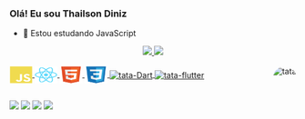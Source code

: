 ### Olá! Eu sou Thailson Diniz
- 🌱 Estou estudando JavaScript

<div align="center">
  <a href="https://github.com/thailsondiniz">
  <img height="180em" src="https://github-readme-stats.vercel.app/api?username=thailsondiniz&show_icons=true&theme=synthwave&include_all_commits=true&count_private=true"/>
    <img height="180em" src="https://github-readme-stats.vercel.app/api/top-langs/?username=thailsondiniz&layout=compact&langs_count=7&theme=synthwave"/>
</div>
  
  <div style="display: inline_block"><br>
  <img align="center" alt="tata-Js" height="30" width="40" src="https://raw.githubusercontent.com/devicons/devicon/master/icons/javascript/javascript-plain.svg">
  <img align="center" alt="tata-React" height="30" width="40" src="https://raw.githubusercontent.com/devicons/devicon/master/icons/react/react-original.svg">
  <img align="center" alt="tata-HTML" height="30" width="40" src="https://raw.githubusercontent.com/devicons/devicon/master/icons/html5/html5-original.svg">
  <img align="center" alt="tata-CSS" height="30" width="40" src="https://raw.githubusercontent.com/devicons/devicon/master/icons/css3/css3-original.svg">
    <img align="center" alt="tata-Dart" height="30" width="30" src="https://upload.wikimedia.org/wikipedia/commons/thumb/9/91/Dart-logo-icon.svg/2048px-Dart-logo-icon.svg.png">
  <img align="center" alt="tata-flutter" height="28" width="30" src="https://cdn.iconscout.com/icon/free/png-256/free-flutter-2038877-1720090.png?f=webp&w=256">
  <img align="right" alt="tata" height="150" style="border-radius:50px;" src="https://picrew.me/shareImg/org/202205/338224_RCeKSpaA.png">
</div>
  
  ##
  <div>
  <a href="https://www.youtube.com/channel/UCo9dEAuPUNEnEi91R1cCajQ" target="_blank"><img src="https://img.shields.io/badge/YouTube-FF0000?style=for-the-badge&logo=youtube&logoColor=white" target="_blank"></a>
  <a href="https://www.instagram.com/thailson.png/" target="_blank"><img src="https://img.shields.io/badge/-Instagram-%23E4405F?style=for-the-badge&logo=instagram&logoColor=white" target="_blank"></a>
 	<a href="https://www.twitch.tv/tataindelicado" target="_blank"><img src="https://img.shields.io/badge/Twitch-9146FF?style=for-the-badge&logo=twitch&logoColor=white" target="_blank"></a>
  <a href="https://www.linkedin.com/in/thailson-diniz-3137a81a2/" target="_blank"><img src="https://img.shields.io/badge/-LinkedIn-%230077B5?style=for-the-badge&logo=linkedin&logoColor=white" target="_blank"></a>
  </div>
  
  
